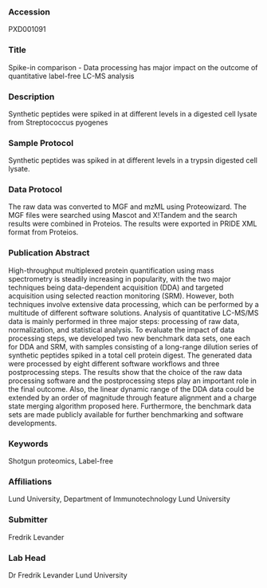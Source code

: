 ### Accession
PXD001091

### Title
Spike-in comparison -  Data processing has major impact on the outcome of quantitative label-free LC-MS analysis

### Description
Synthetic peptides were spiked in at different levels in a digested cell lysate from Streptococcus pyogenes

### Sample Protocol
Synthetic peptides was spiked in at different levels in a trypsin digested cell lysate.

### Data Protocol
The raw data was converted to MGF and mzML using Proteowizard. The MGF files were searched using Mascot and X!Tandem and the search results were combined in Proteios. The results were exported in PRIDE XML format from Proteios.

### Publication Abstract
High-throughput multiplexed protein quantification using mass spectrometry is steadily increasing in popularity, with the two major techniques being data-dependent acquisition (DDA) and targeted acquisition using selected reaction monitoring (SRM). However, both techniques involve extensive data processing, which can be performed by a multitude of different software solutions. Analysis of quantitative LC-MS/MS data is mainly performed in three major steps: processing of raw data, normalization, and statistical analysis. To evaluate the impact of data processing steps, we developed two new benchmark data sets, one each for DDA and SRM, with samples consisting of a long-range dilution series of synthetic peptides spiked in a total cell protein digest. The generated data were processed by eight different software workflows and three postprocessing steps. The results show that the choice of the raw data processing software and the postprocessing steps play an important role in the final outcome. Also, the linear dynamic range of the DDA data could be extended by an order of magnitude through feature alignment and a charge state merging algorithm proposed here. Furthermore, the benchmark data sets are made publicly available for further benchmarking and software developments.

### Keywords
Shotgun proteomics, Label-free

### Affiliations
Lund University,
Department of Immunotechnology
Lund University

### Submitter
Fredrik Levander

### Lab Head
Dr Fredrik Levander
Lund University


